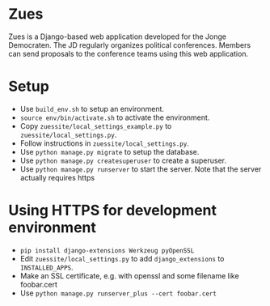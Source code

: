 Zues
====
Zues is a Django-based web application developed for the Jonge Democraten.
The JD regularly organizes political conferences. Members can send proposals
to the conference teams using this web application.

Setup
=====
* Use `build_env.sh` to setup an environment.
* `source env/bin/activate.sh` to activate the environment.
* Copy `zuessite/local_settings_example.py` to `zuessite/local_settings.py`.
* Follow instructions in `zuessite/local_settings.py`.
* Use `python manage.py migrate` to setup the database.
* Use `python manage.py createsuperuser` to create a superuser.
* Use `python manage.py runserver` to start the server.
  Note that the server actually requires https

Using HTTPS for development environment
=======================================
* `pip install django-extensions Werkzeug pyOpenSSL`
* Edit `zuessite/local_settings.py` to add `django_extensions` to `INSTALLED_APPS`.
* Make an SSL certificate, e.g. with openssl and some filename like foobar.cert
* Use `python manage.py runserver_plus --cert foobar.cert`
